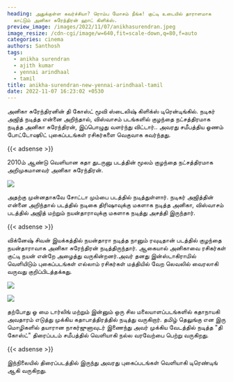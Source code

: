 ```yaml
---
heading: அதுக்குள்ள கவர்ச்சியா? ரொம்ப மோசம் நீங்க! குட்டி உடையில் தாராளமாக
  காட்டும் அனிகா சுரேந்திரன் ஹாட் கிளிக்ஸ்.
preview_image: /images/2022/11/07/anikhasurendran.jpeg
image_resize: /cdn-cgi/image/w=640,fit=scale-down,q=80,f=auto
categories: cinema
authors: Santhosh
tags:
  - anikha surendran
  - ajith kumar
  - yennai arindhaal
  - tamil
title: anikha-surendran-new-yennai-arindhaal-tamil
date: 2022-11-07 16:23:02 +0530
---
```

அனிகா சுரேந்திரனின் தி கோஸ்ட் மூவி ஸ்டைலிஷ் கிளிக்ஸ் டிரென்டிங்கில். 
நடிகர் அஜித் நடித்த என்னை அறிந்தால், விஸ்வாசம் படங்களில் குழந்தை நட்சத்திரமாக நடித்த அனிகா சுரேந்திரன், இப்பொழுது வளர்ந்து விட்டார்.. அவரது சமீபத்திய  ஓணம் போட்டோஷூட் புகைப்படங்கள் ரசிகர்களை வெகுவாக கவர்ந்தது.

{{< adsense >}}


2010ம் ஆண்டு வெளியான கதா துடருனு படத்தின் மூலம் குழந்தை நட்சத்திரமாக அறிமுகமானவர் அனிகா சுரேந்திரன். 

![](/images/2022/11/07/anikha-surendran-new-yennai-arindhaal-tamil.jpeg)

அதற்கு முன்னதாகவே சோட்டா மும்பை படத்தில் நடித்துள்ளார். நடிகர் அஜித்தின் என்னை அறிந்தால் படத்தில் நடிகை திரிஷாவுக்கு மகளாக நடித்த அனிகா, விஸ்வாசம் படத்தில் அஜித் மற்றும் நயன்தாராவுக்கு மகளாக நடித்து அசத்தி இருந்தார்.

{{< adsense >}}


விக்னேஷ் சிவன் இயக்கத்தில் நயன்தாரா நடித்த நானும் ரவுடிதான் படத்தில் குழந்தை  நயன்தாராவாக அனிகா சுரேந்திரன் நடித்திருந்தார். ஆகையால் அனிகாவை ரசிகர்கள் குட்டி நயன் என்றே அழைத்து வருகின்றனர்.அவர் தனது இன்ஸ்டாகிராமில் வெளியிடும் புகைப்படங்கள் எல்லாம் ரசிகர்கள் மத்தியில் வேற லெவலில் வைரலாகி வருவது குறிப்பிடத்தக்கது.


![](/images/2022/11/07/anikha-surendran-new-yennai-arindhaal-tamil2.jpeg)

![](/images/2022/11/07/anikha-surendran-new-yennai-arindhaal-tamil6.jpeg)

தற்போது ஓ மை டார்லிங் மற்றும் இன்னும் ஒரு சில மலையாளப்படங்களில் கதாநாயகி அவதாரம் எடுத்து முக்கிய கதாபாத்திரத்தில் நடித்து வருகிறார். தமிழ் தெலுங்கு என இரு மொழிகளில் தயாரான நாகர்ஜுனாவுடர் இணைந்து  அவர் முக்கிய வேடத்தில் நடித்த "தி கோஸ்ட்" திரைப்படம் சமீபத்தில் வெளியாகி நல்ல வரவேற்பை பெற்று வருகிறது. 

{{< adsense >}}


இந்நிலையில் திரைப்படத்தில் இருந்து அவரது புகைப்படங்கள் வெளியாகி டிரெண்டிங் ஆகி வருகிறது.